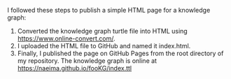 I followed these steps to publish a simple HTML page for a knowledge graph:

1. Converted the knowledge graph turtle file into HTML using https://www.online-convert.com/.
2. I uploaded the HTML file to GitHub and named it index.html.
3. Finally, I published the page on GitHub Pages from the root directory of my repository.
The knowledge graph is online at https://naeima.github.io/fooKG/index.ttl

